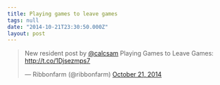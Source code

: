 ```yaml
---
title: Playing games to leave games
tags: null
date: "2014-10-21T23:30:50.000Z"
layout: post
---
```


<blockquote class="twitter-tweet" data-lang="en"><p lang="en" dir="ltr">New resident post by <a href="https://twitter.com/calcsam">@calcsam</a> Playing Games to Leave Games: <a href="http://t.co/1Djsezmps7">http://t.co/1Djsezmps7</a></p>&mdash; Ribbonfarm (@ribbonfarm) <a href="https://twitter.com/ribbonfarm/status/524661998768750592">October 21, 2014</a></blockquote>
<script async src="//platform.twitter.com/widgets.js" charset="utf-8"></script>